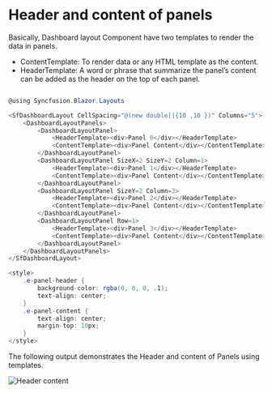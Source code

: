 # Header and content of panels

Basically, Dashboard layout Component have two templates to render the data in panels.

* ContentTemplate: To render data or any HTML template as the content.
* HeaderTemplate: A word or phrase that summarize the panel’s content can be added as the header on the top of each panel.

```csharp

@using Syncfusion.Blazor.Layouts

<SfDashboardLayout CellSpacing="@(new double[]{10 ,10 })" Columns="5">
    <DashboardLayoutPanels>
        <DashboardLayoutPanel>
            <HeaderTemplate><div>Panel 0</div></HeaderTemplate>
            <ContentTemplate><div>Panel Content</div></ContentTemplate>
        </DashboardLayoutPanel>
        <DashboardLayoutPanel SizeX=2 SizeY=2 Column=1>
            <HeaderTemplate><div>Panel 1</div></HeaderTemplate>
            <ContentTemplate><div>Panel Content</div></ContentTemplate>
        </DashboardLayoutPanel>
        <DashboardLayoutPanel SizeY=2 Column=3>
            <HeaderTemplate><div>Panel 2</div></HeaderTemplate>
            <ContentTemplate><div>Panel Content</div></ContentTemplate>
        </DashboardLayoutPanel>
        <DashboardLayoutPanel Row=1>
            <HeaderTemplate><div>Panel 3</div></HeaderTemplate>
            <ContentTemplate><div>Panel Content</div></ContentTemplate>
        </DashboardLayoutPanel>
    </DashboardLayoutPanels>
</SfDashboardLayout>

<style>
    .e-panel-header {
        background-color: rgba(0, 0, 0, .1);
        text-align: center;
    }
    .e-panel-content {
        text-align: center;
        margin-top: 10px;
    }
</style>

```

The following output demonstrates the Header and content of Panels using templates.

![Header content](../images/header-content.png)
